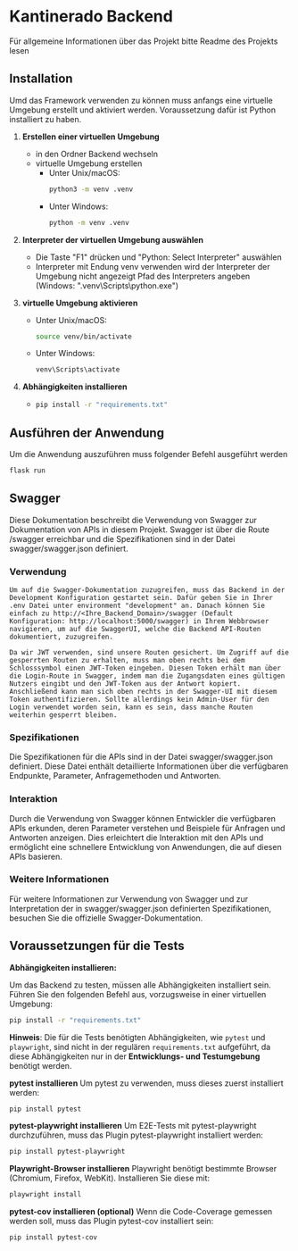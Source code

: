 # Kantinerado Backend
Für allgemeine Informationen über das Projekt bitte Readme des Projekts lesen

## Installation
Umd das Framework verwenden zu können muss anfangs eine virtuelle Umgebung erstellt und aktiviert werden.
Voraussetzung dafür ist Python installiert zu haben.

1. **Erstellen einer virtuellen Umgebung**
   - in den Ordner Backend wechseln
   - virtuelle Umgebung erstellen
        - Unter Unix/macOS:
            ```bash
            python3 -m venv .venv
            ```
        - Unter Windows:
            ```bash
            python -m venv .venv
            ```

2. **Interpreter der virtuellen Umgebung auswählen**
   - Die Taste "F1" drücken und "Python: Select Interpreter" auswählen
   - Interpreter mit Endung venv verwenden 
     wird der Interpreter der Umgebung nicht angezeigt Pfad des Interpreters angeben (Windows: ".venv\Scripts\python.exe")

3. **virtuelle Umgebung aktivieren**
    - Unter Unix/macOS:
        ```bash
        source venv/bin/activate
        ```
    - Unter Windows:
        ```bash
        venv\Scripts\activate
        ```

4. **Abhängigkeiten installieren**
   - ```bash
     pip install -r "requirements.txt"
     ```

## Ausführen der Anwendung
Um die Anwendung auszuführen muss folgender Befehl ausgeführt werden
```bash
flask run
```
## Swagger
Diese Dokumentation beschreibt die Verwendung von Swagger zur Dokumentation von APIs in diesem Projekt. Swagger ist über die Route /swagger erreichbar und die Spezifikationen sind in der Datei swagger/swagger.json definiert.

### Verwendung
    Um auf die Swagger-Dokumentation zuzugreifen, muss das Backend in der Development Konfiguration gestartet sein. Dafür geben Sie in Ihrer .env Datei unter environment "development" an. Danach können Sie einfach zu http://<Ihre_Backend_Domain>/swagger (Default Konfiguration: http://localhost:5000/swagger) in Ihrem Webbrowser navigieren, um auf die SwaggerUI, welche die Backend API-Routen dokumentiert, zuzugreifen.

    Da wir JWT verwenden, sind unsere Routen gesichert. Um Zugriff auf die gesperrten Routen zu erhalten, muss man oben rechts bei dem Schlosssymbol einen JWT-Token eingeben. Diesen Token erhält man über die Login-Route in Swagger, indem man die Zugangsdaten eines gültigen Nutzers eingibt und den JWT-Token aus der Antwort kopiert. Anschließend kann man sich oben rechts in der Swagger-UI mit diesem Token authentifizieren. Sollte allerdings kein Admin-User für den Login verwendet worden sein, kann es sein, dass manche Routen weiterhin gesperrt bleiben.

### Spezifikationen
Die Spezifikationen für die APIs sind in der Datei swagger/swagger.json definiert. Diese Datei enthält detaillierte Informationen über die verfügbaren Endpunkte, Parameter, Anfragemethoden und Antworten.

### Interaktion
Durch die Verwendung von Swagger können Entwickler die verfügbaren APIs erkunden, deren Parameter verstehen und Beispiele für Anfragen und Antworten anzeigen. Dies erleichtert die Interaktion mit den APIs und ermöglicht eine schnellere Entwicklung von Anwendungen, die auf diesen APIs basieren.

### Weitere Informationen
Für weitere Informationen zur Verwendung von Swagger und zur Interpretation der in swagger/swagger.json definierten Spezifikationen, besuchen Sie die offizielle Swagger-Dokumentation.

## Voraussetzungen für die Tests 

**Abhängigkeiten installieren:**

Um das Backend zu testen, müssen alle Abhängigkeiten installiert sein.
Führen Sie den folgenden Befehl aus, vorzugsweise in einer virtuellen Umgebung:
```bash
pip install -r "requirements.txt"
```

**Hinweis**: Die für die Tests benötigten Abhängigkeiten, wie `pytest` und `playwright`, sind nicht in der regulären `requirements.txt` aufgeführt, da diese Abhängigkeiten nur in der **Entwicklungs- und Testumgebung** benötigt werden.


**pytest installieren**
Um pytest zu verwenden, muss dieses zuerst installiert werden:
```bash
pip install pytest
```

**pytest-playwright installieren**
Um E2E-Tests mit pytest-playwright durchzuführen, muss das Plugin pytest-playwright installiert werden:
```bash
pip install pytest-playwright
```

**Playwright-Browser installieren**
Playwright benötigt bestimmte Browser (Chromium, Firefox, WebKit). Installieren Sie diese mit:
```bash
playwright install
```

**pytest-cov installieren (optional)**
Wenn die Code-Coverage gemessen werden soll, muss das Plugin pytest-cov installiert sein:
```bash
pip install pytest-cov
```